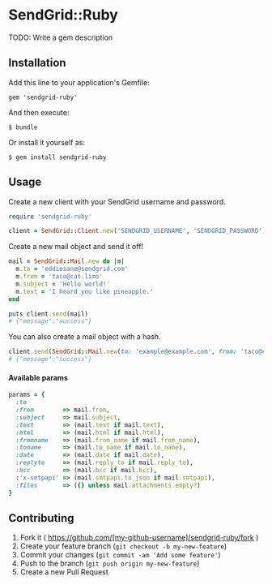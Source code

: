 # SendGrid::Ruby

TODO: Write a gem description

## Installation

Add this line to your application's Gemfile:

    gem 'sendgrid-ruby'

And then execute:

    $ bundle

Or install it yourself as:

    $ gem install sendgrid-ruby

## Usage

Create a new client with your SendGrid username and password.

```ruby
require 'sendgrid-ruby'

client = SendGrid::Client.new('SENDGRID_USERNAME', 'SENDGRID_PASSWORD')
```

Create a new mail object and send it off!
```ruby
mail = SendGrid::Mail.new do |m|
  m.to = 'eddiezane@sendgrid.com'
  m.from = 'taco@cat.limo'
  m.subject = 'Hello world!'
  m.text = 'I heard you like pineapple.'
end

puts client.send(mail) 
# {"message":"success"}
```

You can also create a mail object with a hash.
```ruby
client.send(SendGrid::Mail.new(to: 'example@example.com', from: 'taco@cat.limo', subject: 'Hello world!', text: 'Hi there!', html: '<b>Hi there!</b>'))
# {"message":"success"}
```

#### Available params

```ruby
params = {
  :to
  :from        => mail.from,
  :subject     => mail.subject,
  :text        => (mail.text if mail.text),
  :html        => (mail.html if mail.html),
  :fromname    => (mail.from_name if mail.from_name),
  :toname      => (mail.to_name if mail.to_name),
  :date        => (mail.date if mail.date),
  :replyto     => (mail.reply_to if mail.reply_to),
  :bcc         => (mail.bcc if mail.bcc),
  :'x-smtpapi' => (mail.smtpapi.to_json if mail.smtpapi),
  :files       => ({} unless mail.attachments.empty?)
}
```

## Contributing

1. Fork it ( https://github.com/[my-github-username]/sendgrid-ruby/fork )
2. Create your feature branch (`git checkout -b my-new-feature`)
3. Commit your changes (`git commit -am 'Add some feature'`)
4. Push to the branch (`git push origin my-new-feature`)
5. Create a new Pull Request
